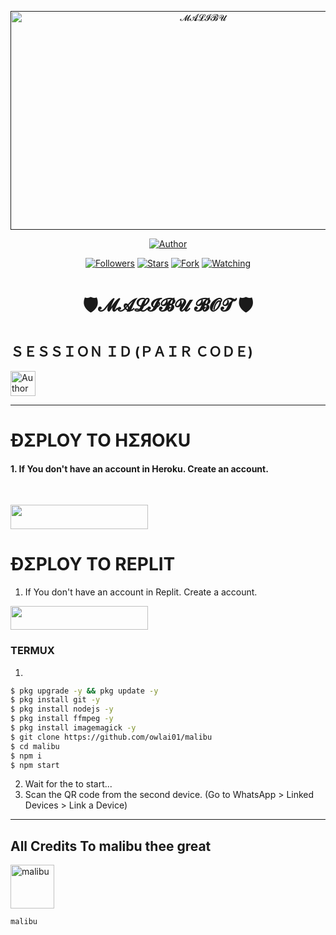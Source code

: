  <p align="center">  
  <a href="">
    <img alt="𝓜𝓐𝓛𝓘𝓑𝓤" width="600" height="350" src="https://telegra.ph/file/bd6345298eefdf3fdd027.jpg/iI086tX.jpeg">
  </a>
</p>



<p align="center">
<a href="https://github.com/owlai01/malibu"><img title="Author" src="https://img.shields.io/badge/THE 𝓜𝓐𝓛𝓘𝓑𝓤 𝓑𝓞𝓣 -black?style=for-the-badge&logo=github"></a>
<p/>

<p align="center">
<a href="https://github.com/owlai01?tab=followers"><img title="Followers" src="https://img.shields.io/github/followers/owlai01?label=Followers&style=social"></a>
<a href="https://github.com/owlai01/malibu/stargazers/"><img title="Stars" src="https://img.shields.io/github/stars/owlai01/malibu?&style=social"></a>
<a href="https://github.com/owlai01/malibu/network/members"><img title="Fork" src="https://img.shields.io/github/forks/owlai01/malibu?style=social"></a>
<a href="https://github.com/owlai01/malibu/watchers"><img title="Watching" src="https://img.shields.io/github/watchers/owlai01/malibu?label=Watching&style=social"></a>
</p>
 
<h1 align="center">🛡️𝓜𝓐𝓛𝓘𝓑𝓤 𝓑𝓞𝓣 🛡️</h1>

<h2 align="left">ＳＥＳＳＩＯＮ ＩＤ (ＰＡＩＲ ＣＯＤＥ)</h2>
<p align="left">
<a href="https://replit.com/@vagaabond9/Malibu-bot-pairing?v=1"><img height= "40" title="Author" src="https://img.shields.io/badge/SESSION ID-black?style=for-the-badge&logo=replit"></a>
<p/>

****




<h1 align="left">ÐΣPLOY TO HΣЯOKU</h1> 

#### 1. If You don't have an account in Heroku. Create an account.
<br>
       <p align="left"><a href="https://signup.heroku.com"> <img src="https://img.shields.io/badge/heroku%20Account-purple?style=for-the-badge&logo=heroku" width="220" height="38.45"/></a></p>





<h1 align="left">ÐΣPLOY TO REPLIT</h1> 

1. If You don't have an account in Replit. Create a account.
    <br>
<p align="left"><a href="https://replit.com/signup"> <img src="https://img.shields.io/badge/replit%20Account-purple?style=for-the-badge&logo=replit" width="220" height="38.45"/></a></p>



### TERMUX
1. 
```sh
$ pkg upgrade -y && pkg update -y
$ pkg install git -y
$ pkg install nodejs -y
$ pkg install ffmpeg -y
$ pkg install imagemagick -y
$ git clone https://github.com/owlai01/malibu
$ cd malibu
$ npm i 
$ npm start
```
2. Wait for the to start...
3. Scan the QR code from the second device. (Go to WhatsApp > Linked Devices > Link a Device) 
---------

<h2 align="left">All Credits To malibu thee great</h2>

<a href="https://github.com/owlai01"><img src="https://telegra.ph/file/bd6345298eefdf3fdd027.jpg" width="70" height="70" alt="malibu"/></a>
  
`malibu`

